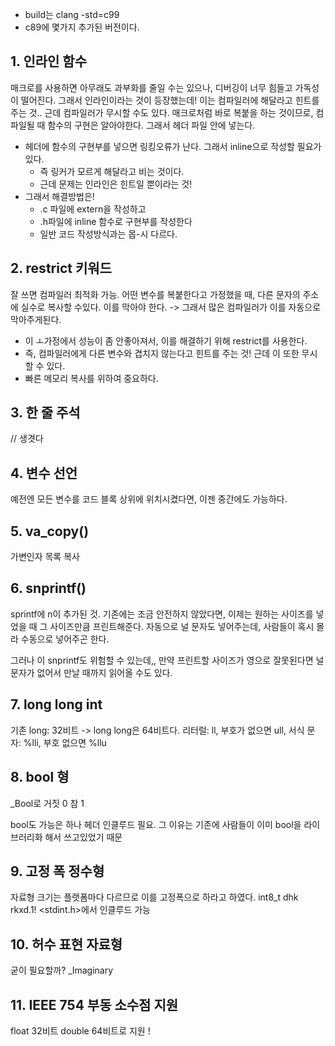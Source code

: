 - build는 clang -std=c99
- c89에 몇가지 추가된 버전이다.

## 1. 인라인 함수
매크로를 사용하면 아무래도 과부화를 줄일 수는 있으나, 디버깅이 너무 힘들고 가독성이 떨어진다. 그래서 인라인이라는 것이 등장했는데! 
이는 컴파일러에 해달라고 힌트를 주는 것.. 근데 컴파일러가 무시할 수도 있다. 
매크로처럼 바로 복붙을 하는 것이므로, 컴파일될 때 함수의 구현은 알아야한다. 그래서 헤더 파일 안에 넣는다. 

- 헤더에 함수의 구현부를 넣으면 링킹오류가 난다. 그래서 inline으로 작성할 필요가 있다. 
  - 즉 링커가 모르게 해달라고 비는 것이다.
  - 근데 문제는 인라인은 힌트일 뿐이라는 것! 
- 그래서 해결방법은! 
  - .c 파일에 extern을 작성하고
  - .h파일에 inline 함수로 구현부를 작성한다
  - 일반 코드 작성방식과는 몹-시 다르다.

## 2. restrict 키워드
잘 쓰면 컴파일러 최적화 가능.
어떤 변수를 복붙한다고 가정했을 때, 다른 문자의 주소에 실수로 복사할 수있다. 이를 막아야 한다. 
-> 그래서 많은 컴파일러가 이를 자동으로 막아주게된다. 

- 이 ㅗ가정에서 성능이 좀 안좋아져서, 이를 해결하기 위해 restrict를 사용한다. 
- 즉, 컴파일러에게 다른 변수와 겹치지 않는다고 힌트를 주는 것! 근데 이 또한 무시할 수 있다. 
- 빠른 메모리 복사를 위하여 중요하다.

## 3. 한 줄 주석
// 생겻다

## 4. 변수 선언
예전엔 모든 변수를 코드 블록 상위에 위치시켰다면, 이젠 중간에도 가능하다. 

## 5. va_copy()
가변인자 목록 복사

## 6. snprintf()
sprintf에 n이 추가된 것. 기존에는 조금 안전하지 않았다면, 이제는 원하는 사이즈를 넣었을 때 그 사이즈만큼 프린트해준다. 
자동으로 널 문자도 넣어주는데, 사람들이 혹시 몰라 수동으로 넣어주곤 한다. 

그러나 이 snprintf도 위험할 수 있는데,, 만약 프린트할 사이즈가 영으로 잘못된다면 널문자가 없어서 만날 때까지 읽어올 수도 있다.

## 7. long long int
기존 long: 32비트 -> long long은 64비트다. 
리터럴: ll, 부호가 없으면 ull, 
서식 문자: %lli, 부호 없으면 %llu

## 8. bool 형
_Bool로 거짓 0 참 1

bool도 가능은 하나 헤더 인클루드 필요. 그 이유는 기존에 사람들이 이미 bool을 라이브러리화 해서 쓰고있었기 때문

## 9. 고정 폭 정수형
자료형 크기는 플랫폼마다 다르므로 이를 고정폭으로 하라고 하였다. 
int8_t dhk rkxd.1!
<stdint.h>에서 인클루드 가능

## 10. 허수 표현 자료형
굳이 필요할까? 
_Imaginary

## 11. IEEE 754 부동 소수점 지원
float 32비트 double 64비트로 지원 ! 
